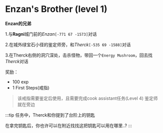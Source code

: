 # Enzan's Brother (level 1)
**Enzan的兄弟**
  
1.与**Ragni**城门前的*Enzan*`[-771 67 -1573]`对话

2.在城外绿宝石小径的鉴定师旁，和*Therck*`[-535 69 -1588]`对话

3.在Therck右侧的洞穴深处，击杀怪物，带回一个`Energy Mushroom`，回去找*Therck*对话
 
奖励：
+ 100 exp
+ 1 First Steps(戒指)
  
>该戒指需要鉴定后使用，且需要完成cook assistant任务(Level 4)
>鉴定师就在旁边


:::tip
任务中，Therck和你提到了台阶上的钥匙

在拿完钥匙后，你也许可以在附近找找这把钥匙可以用在哪里..?
:::